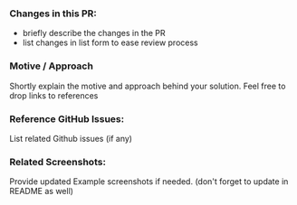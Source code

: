 ### Changes in this PR:

- briefly describe the changes in the PR
- list changes in list form to ease review process

### Motive / Approach

Shortly explain the motive and approach behind your solution. Feel free to drop links to references

### Reference GitHub Issues:

List related Github issues (if any)

### Related Screenshots:

Provide updated Example screenshots if needed. (don't forget to update in README as well)
